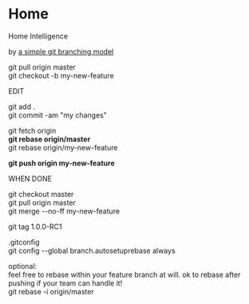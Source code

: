 Home
====

Home Intelligence

by
[a simple git branching model](https://gist.github.com/jbenet/ee6c9ac48068889b0912 "by jbenet")

git pull origin master  
git checkout -b my-new-feature  
 
EDIT 
 
git add .   
git commit -am "my changes"  

git fetch origin  
**git rebase origin/master**  
git rebase origin/my-new-feature   

**git push origin my-new-feature**  

WHEN DONE  
   
git checkout master   
git pull origin master   
git merge --no-ff my-new-feature   

git tag 1.0.0-RC1

 .gitconfig  
git config --global branch.autosetuprebase always

optional:  
feel free to rebase within your feature branch at will. ok to rebase after pushing if your team can handle it!  
git rebase -i origin/master   
  

